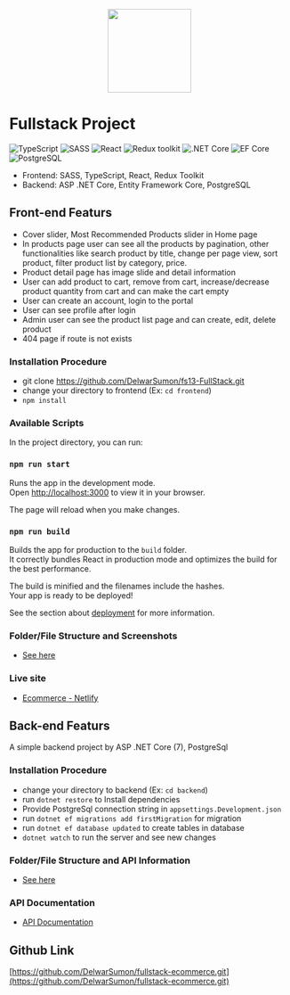 <p align="center"><a href="https://delwar-ecommerce.netlify.app/" target="_blank" ><img src="https://github.com/DelwarSumon/fs13-CSS-SASS/blob/main/logo.png?raw=true" style="width:150px; height:auto;"></a></p>

# Fullstack Project

![TypeScript](https://img.shields.io/badge/TypeScript-v.4-green)
![SASS](https://img.shields.io/badge/SASS-v.4-hotpink)
![React](https://img.shields.io/badge/React-v.18-blue)
![Redux toolkit](https://img.shields.io/badge/Redux-v.1.9-brown)
![.NET Core](https://img.shields.io/badge/.NET%20Core-v.7-purple)
![EF Core](https://img.shields.io/badge/EF%20Core-v.7-cyan)
![PostgreSQL](https://img.shields.io/badge/PostgreSQL-v.14-drakblue)

- Frontend: SASS, TypeScript, React, Redux Toolkit
- Backend: ASP .NET Core, Entity Framework Core, PostgreSQL

## Front-end Featurs

- Cover slider, Most Recommended Products slider in Home page
- In products page user can see all the products by pagination, other functionalities like search product by title, change per page view, sort product, filter product list by category, price.
- Product detail page has image slide and detail information
- User can add product to cart, remove from cart, increase/decrease product quantity from cart and can make the cart empty
- User can create an account, login to the portal
- User can see profile after login
- Admin user can see the product list page and can create, edit, delete product
- 404 page if route is not exists

### Installation Procedure

- git clone https://github.com/DelwarSumon/fs13-FullStack.git
- change your directory to frontend (Ex: `cd frontend`)
- `npm install`

### Available Scripts

In the project directory, you can run:

### `npm run start`

Runs the app in the development mode.\
Open [http://localhost:3000](http://localhost:3000) to view it in your browser.

The page will reload when you make changes.

### `npm run build`

Builds the app for production to the `build` folder.\
It correctly bundles React in production mode and optimizes the build for the best performance.

The build is minified and the filenames include the hashes.\
Your app is ready to be deployed!

See the section about [deployment](https://facebook.github.io/create-react-app/docs/deployment) for more information.

### Folder/File Structure and Screenshots
- [See here](./documentations/frontend_structure.md)

### Live site

- [Ecommerce - Netlify](https://delwar-ecommerce.netlify.app/)

## Back-end Featurs

A simple backend project by ASP .NET Core (7), PostgreSql

### Installation Procedure
- change your directory to backend (Ex: `cd backend`)
- run `dotnet restore` to Install dependencies
- Provide PostgreSql connection string in `appsettings.Development.json`
- run `dotnet ef migrations add firstMigration` for migration
- run `dotnet ef database updated` to create tables in database
- `dotnet watch` to run the server and see new changes

### Folder/File Structure and API Information
- [See here](./documentations/backend_structure.md)

### API Documentation
- [API Documentation](./documentations/APIDocumentation.md)


## Github Link
[https://github.com/DelwarSumon/fullstack-ecommerce.git](https://github.com/DelwarSumon/fullstack-ecommerce.git)